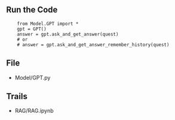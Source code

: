 ## **Run the Code**
 
        from Model.GPT import *
        gpt = GPT()
        answer = gpt.ask_and_get_answer(quest)
        # or
        # answer = gpt.ask_and_get_answer_remember_history(quest)

## **File**
- Model/GPT.py
## **Trails**
- RAG/RAG.ipynb

